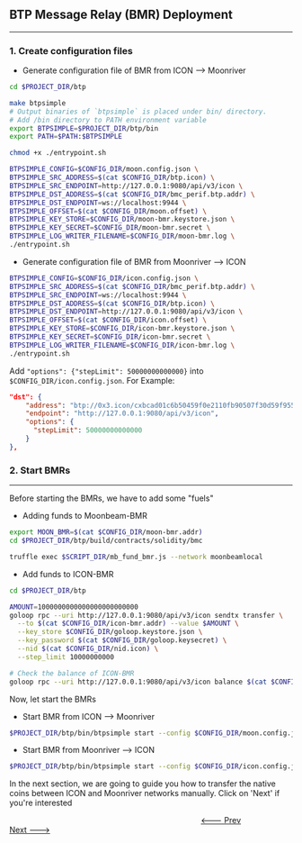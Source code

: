 ## BTP Message Relay (BMR) Deployment

____

### 1. Create configuration files

- Generate configuration file of BMR from ICON --> Moonriver

```bash
cd $PROJECT_DIR/btp

make btpsimple
# Output binaries of `btpsimple` is placed under bin/ directory.
# Add /bin directory to PATH environment variable
export BTPSIMPLE=$PROJECT_DIR/btp/bin
export PATH=$PATH:$BTPSIMPLE

chmod +x ./entrypoint.sh

BTPSIMPLE_CONFIG=$CONFIG_DIR/moon.config.json \
BTPSIMPLE_SRC_ADDRESS=$(cat $CONFIG_DIR/btp.icon) \
BTPSIMPLE_SRC_ENDPOINT=http://127.0.0.1:9080/api/v3/icon \
BTPSIMPLE_DST_ADDRESS=$(cat $CONFIG_DIR/bmc_perif.btp.addr) \
BTPSIMPLE_DST_ENDPOINT=ws://localhost:9944 \
BTPSIMPLE_OFFSET=$(cat $CONFIG_DIR/moon.offset) \
BTPSIMPLE_KEY_STORE=$CONFIG_DIR/moon-bmr.keystore.json \
BTPSIMPLE_KEY_SECRET=$CONFIG_DIR/moon-bmr.secret \
BTPSIMPLE_LOG_WRITER_FILENAME=$CONFIG_DIR/moon-bmr.log \
./entrypoint.sh
```

- Generate configuration file of BMR from Moonriver --> ICON

```bash
BTPSIMPLE_CONFIG=$CONFIG_DIR/icon.config.json \
BTPSIMPLE_SRC_ADDRESS=$(cat $CONFIG_DIR/bmc_perif.btp.addr) \
BTPSIMPLE_SRC_ENDPOINT=ws://localhost:9944 \
BTPSIMPLE_DST_ADDRESS=$(cat $CONFIG_DIR/btp.icon) \
BTPSIMPLE_DST_ENDPOINT=http://127.0.0.1:9080/api/v3/icon \
BTPSIMPLE_OFFSET=$(cat $CONFIG_DIR/icon.offset) \
BTPSIMPLE_KEY_STORE=$CONFIG_DIR/icon-bmr.keystore.json \
BTPSIMPLE_KEY_SECRET=$CONFIG_DIR/icon-bmr.secret \
BTPSIMPLE_LOG_WRITER_FILENAME=$CONFIG_DIR/icon-bmr.log \
./entrypoint.sh
```

Add `"options": {"stepLimit": 50000000000000}` into `$CONFIG_DIR/icon.config.json`. For Example:

```json
"dst": {
    "address": "btp://0x3.icon/cxbcad01c6b50459f0e2110fb90507f30d59f95579",
    "endpoint": "http://127.0.0.1:9080/api/v3/icon",
    "options": {
      "stepLimit": 50000000000000
    }
},
```

### 2. Start BMRs

____

Before starting the BMRs, we have to add some "fuels"

- Adding funds to Moonbeam-BMR

```bash
export MOON_BMR=$(cat $CONFIG_DIR/moon-bmr.addr)
cd $PROJECT_DIR/btp/build/contracts/solidity/bmc

truffle exec $SCRIPT_DIR/mb_fund_bmr.js --network moonbeamlocal
```

- Add funds to ICON-BMR

```bash
cd $PROJECT_DIR/btp

AMOUNT=1000000000000000000000000
goloop rpc --uri http://127.0.0.1:9080/api/v3/icon sendtx transfer \
  --to $(cat $CONFIG_DIR/icon-bmr.addr) --value $AMOUNT \
  --key_store $CONFIG_DIR/goloop.keystore.json \
  --key_password $(cat $CONFIG_DIR/goloop.keysecret) \
  --nid $(cat $CONFIG_DIR/nid.icon) \
  --step_limit 10000000000

# Check the balance of ICON-BMR
goloop rpc --uri http://127.0.0.1:9080/api/v3/icon balance $(cat $CONFIG_DIR/icon-bmr.addr)
```

Now, let start the BMRs

- Start BMR from ICON --> Moonriver

```bash
$PROJECT_DIR/btp/bin/btpsimple start --config $CONFIG_DIR/moon.config.json
```

- Start BMR from Moonriver --> ICON

```bash
$PROJECT_DIR/btp/bin/btpsimple start --config $CONFIG_DIR/icon.config.json
```

In the next section, we are going to guide you how to transfer the native coins between ICON and Moonriver networks manually. Click on 'Next' if you're interested

&emsp; &emsp; &emsp; &emsp; &emsp; &emsp; &emsp; &emsp; &emsp; &emsp; &emsp; &emsp; &emsp; &emsp; &emsp; &emsp; &emsp; &emsp; &emsp;
[<--- Prev](./Smart-Contracts-Configuration.md#smart-contracts-configuration) &emsp; &emsp; &emsp; &emsp; [Next --->](./NativeCoin-Transfer-Example.md)
<!--<p align="center">-->
<!--  <a href="https://git.baikal.io/icon/btp/-/blob/BTPDocument/Smart-Contracts-PRA.md"><--- Prev</a>-->
<!--</p> -->